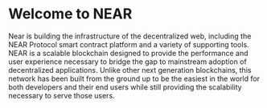 # Welcome to NEAR

Near is building the infrastructure of the decentralized web, including the NEAR Protocol smart contract platform and a variety of supporting tools.  NEAR is a scalable blockchain designed to provide the performance and user experience necessary to bridge the gap to mainstream adoption of decentralized applications.  Unlike other next generation blockchains, this network has been built from the ground up to be the easiest in the world for both developers and their end users while still providing the scalability necessary to serve those users.  


